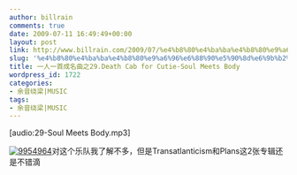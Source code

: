```yaml
---
author: billrain
comments: true
date: 2009-07-11 16:49:49+00:00
layout: post
link: http://www.billrain.com/2009/07/%e4%b8%80%e4%ba%ba%e4%b8%80%e9%a6%96%e6%88%90%e5%90%8d%e6%9b%b2%e4%b9%8b29-death-cab-for-cutie-soul-meets-body/
slug: '%e4%b8%80%e4%ba%ba%e4%b8%80%e9%a6%96%e6%88%90%e5%90%8d%e6%9b%b2%e4%b9%8b29-death-cab-for-cutie-soul-meets-body'
title: 一人一首成名曲之29.Death Cab for Cutie-Soul Meets Body
wordpress_id: 1722
categories:
- 余音绕梁|MUSIC
tags:
- 余音绕梁|MUSIC
---
```


[audio:29-Soul Meets Body.mp3]

 

[![9954964](http://www.billrain.com/wp-content/uploads/2009/07/9954964_thumb.jpg)](http://www.billrain.com/wp-content/uploads/2009/07/9954964.jpg)对这个乐队我了解不多，但是Transatlanticism和Plans这2张专辑还是不错滴 
